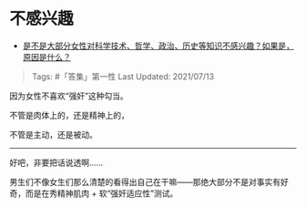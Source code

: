 # 不感兴趣

- [是不是大部分女性对科学技术、哲学、政治、历史等知识不感兴趣？如果是，原因是什么？](https://www.zhihu.com/question/297815179/answer/1197160290)

>Tags: #「答集」第一性
>Last Updated: 2021/07/13

因为女性不喜欢“强奸”这种勾当。

不管是肉体上的，还是精神上的，

不管是主动，还是被动。

---

好吧，非要把话说透啊……

男生们不像女生们那么清楚的看得出自己在干嘛——那绝大部分不是对事实有好奇，而是在秀精神肌肉 + 软“强奸适应性”测试。